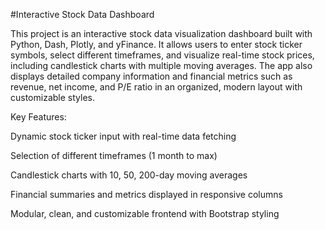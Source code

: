 #Interactive Stock Data Dashboard

This project is an interactive stock data visualization dashboard built with Python, Dash, Plotly, and yFinance. It allows users to enter stock ticker symbols, select different timeframes, and visualize real-time stock prices, including candlestick charts with multiple moving averages. The app also displays detailed company information and financial metrics such as revenue, net income, and P/E ratio in an organized, modern layout with customizable styles.

Key Features:

Dynamic stock ticker input with real-time data fetching

Selection of different timeframes (1 month to max)

Candlestick charts with 10, 50, 200-day moving averages

Financial summaries and metrics displayed in responsive columns

Modular, clean, and customizable frontend with Bootstrap styling
